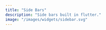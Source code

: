 ```yaml
---
title: "Side Bars"
description: "Side bars built in flutter."
image: "/images/widgets/sidebar.svg"
---
```

